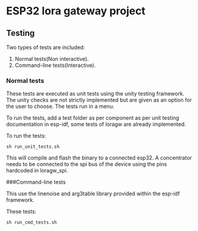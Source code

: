 
ESP32 lora gateway project
==========================

## Testing

Two types of tests are included:

1. Normal tests(Non interactive).
2. Command-line tests(Interactive).

### Normal tests

These tests are executed as unit tests using the unity testing framework. The unity checks are not strictly implemented but are given as an option for the user to choose. The tests run in a menu.

To run the tests, add a test folder as per component as per unit testing documentation in esp-idf, some tests of loragw are already implemented.

To run the tests:


```shell
sh run_unit_tests.sh
```

This will compile and flash the binary to a connected esp32. A concentrator needs to be connected to the spi bus of the device using the pins hardcoded in loragw_spi.

###Command-line tests

This use the linenoise and arg3table library provided within the esp-idf framework.

These tests:

```shell
sh run_cmd_tests.sh
```
